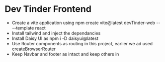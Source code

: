 # Dev Tinder Frontend

- Create a vite application using npm create vite@latest devTinder-web -- --template react
- Install tailwind and inject the dependancies
- Install Daisy UI as npm i -D daisyui@latest
- Use Router components as routing in this project, earlier we ad used createBrowserRouter
- Keep Navbar and footer as intact and keep others in <Outlet/>